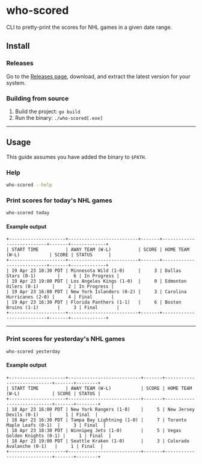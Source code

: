 # who-scored
CLI to pretty-print the scores for NHL games in a given date range.

## Install

### Releases

Go to the [Releases page](https://github.com/devkevbot/who-scored/releases), download, and extract the latest version for your system.

### Building from source

1. Build the project: `go build`
2. Run the binary: `./who-scored[.exe]`

---

## Usage

This guide assumes you have added the binary to `$PATH`.

### Help

```sh
who-scored --help
```

### Print scores for today's NHL games

```sh
who-scored today
```

#### Example output

```
+---------------------+--------------------------+-------+---------------------------+-------+-------------+
| START TIME          | AWAY TEAM (W-L)          | SCORE | HOME TEAM (W-L)           | SCORE | STATUS      |
+---------------------+--------------------------+-------+---------------------------+-------+-------------+
| 19 Apr 23 18:30 PDT | Minnesota Wild (1-0)     |     3 | Dallas Stars (0-1)        |     6 | In Progress |
| 19 Apr 23 19:00 PDT | Los Angeles Kings (1-0)  |     0 | Edmonton Oilers (0-1)     |     2 | In Progress |
| 19 Apr 23 16:00 PDT | New York Islanders (0-2) |     3 | Carolina Hurricanes (2-0) |     4 | Final       |
| 19 Apr 23 16:30 PDT | Florida Panthers (1-1)   |     6 | Boston Bruins (1-1)       |     3 | Final       |
+---------------------+--------------------------+-------+---------------------------+-------+-------------+
```

---

### Print scores for yesterday's NHL games

```sh
who-scored yesterday
```

#### Example output

```
+---------------------+---------------------------+-------+----------------------------+-------+--------+
| START TIME          | AWAY TEAM (W-L)           | SCORE | HOME TEAM (W-L)            | SCORE | STATUS |
+---------------------+---------------------------+-------+----------------------------+-------+--------+
| 18 Apr 23 16:00 PDT | New York Rangers (1-0)    |     5 | New Jersey Devils (0-1)    |     1 | Final  |
| 18 Apr 23 16:30 PDT | Tampa Bay Lightning (1-0) |     7 | Toronto Maple Leafs (0-1)  |     3 | Final  |
| 18 Apr 23 18:30 PDT | Winnipeg Jets (1-0)       |     5 | Vegas Golden Knights (0-1) |     1 | Final  |
| 18 Apr 23 19:00 PDT | Seattle Kraken (1-0)      |     3 | Colorado Avalanche (0-1)   |     1 | Final  |
+---------------------+---------------------------+-------+----------------------------+-------+--------+
```
